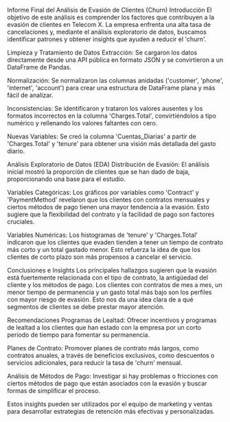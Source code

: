 Informe Final del Análisis de Evasión de Clientes (Churn)
Introducción
El objetivo de este análisis es comprender los factores que contribuyen a la evasión de clientes en Telecom X. La empresa enfrenta una alta tasa de cancelaciones y, mediante el análisis exploratorio de datos, buscamos identificar patrones y obtener insights que ayuden a reducir el 'churn'.

Limpieza y Tratamiento de Datos
Extracción: Se cargaron los datos directamente desde una API pública en formato JSON y se convirtieron a un DataFrame de Pandas.

Normalización: Se normalizaron las columnas anidadas ('customer', 'phone', 'internet', 'account') para crear una estructura de DataFrame plana y más fácil de analizar.

Inconsistencias: Se identificaron y trataron los valores ausentes y los formatos incorrectos en la columna 'Charges.Total', convirtiéndolos a tipo numérico y rellenando los valores faltantes con cero.

Nuevas Variables: Se creó la columna 'Cuentas_Diarias' a partir de 'Charges.Total' y 'tenure' para obtener una visión más detallada del gasto diario.

Análisis Exploratorio de Datos (EDA)
Distribución de Evasión: El análisis inicial mostró la proporción de clientes que se han dado de baja, proporcionando una base para el estudio.

Variables Categóricas: Los gráficos por variables como 'Contract' y 'PaymentMethod' revelaron que los clientes con contratos mensuales y ciertos métodos de pago tienen una mayor tendencia a la evasión. Esto sugiere que la flexibilidad del contrato y la facilidad de pago son factores cruciales.

Variables Numéricas: Los histogramas de 'tenure' y 'Charges.Total' indicaron que los clientes que evaden tienden a tener un tiempo de contrato más corto y un total gastado menor. Esto refuerza la idea de que los clientes de corto plazo son más propensos a cancelar el servicio.

Conclusiones e Insights
Los principales hallazgos sugieren que la evasión está fuertemente relacionada con el tipo de contrato, la antigüedad del cliente y los métodos de pago. Los clientes con contratos de mes a mes, un menor tiempo de permanencia y un gasto total más bajo son los perfiles con mayor riesgo de evasión. Esto nos da una idea clara de a qué segmentos de clientes se debe prestar mayor atención.

Recomendaciones
Programas de Lealtad: Ofrecer incentivos y programas de lealtad a los clientes que han estado con la empresa por un corto período de tiempo para fomentar su permanencia.

Planes de Contrato: Promover planes de contrato más largos, como contratos anuales, a través de beneficios exclusivos, como descuentos o servicios adicionales, para reducir la tasa de 'churn' mensual.

Análisis de Métodos de Pago: Investigar si hay problemas o fricciones con ciertos métodos de pago que están asociados con la evasión y buscar formas de simplificar el proceso.

Estos insights pueden ser utilizados por el equipo de marketing y ventas para desarrollar estrategias de retención más efectivas y personalizadas.
